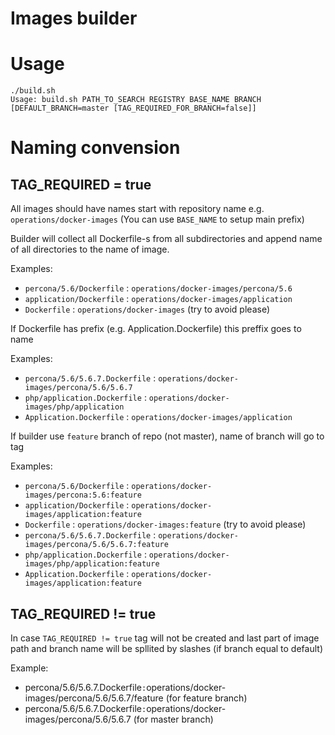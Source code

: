 Images builder
============
# Usage

	./build.sh
	Usage: build.sh PATH_TO_SEARCH REGISTRY BASE_NAME BRANCH [DEFAULT_BRANCH=master [TAG_REQUIRED_FOR_BRANCH=false]]

# Naming convension 

## TAG_REQUIRED = true

All images should have names start with repository name e.g. `operations/docker-images` (You can use `BASE_NAME` to setup main prefix)


Builder will collect all Dockerfile-s from all subdirectories and append name of all directories to the name of image.

Examples:
* `percona/5.6/Dockerfile` : `operations/docker-images/percona/5.6`
* `application/Dockerfile` : `operations/docker-images/application`
* `Dockerfile` : `operations/docker-images` (try to avoid please)

 If Dockerfile has prefix (e.g. Application.Dockerfile) this preffix goes to name

Examples:
* `percona/5.6/5.6.7.Dockerfile` : `operations/docker-images/percona/5.6/5.6.7`
* `php/application.Dockerfile` : `operations/docker-images/php/application`
* `Application.Dockerfile` : `operations/docker-images/application`

If builder use `feature` branch of repo (not master), name of branch will go to tag

Examples:
* `percona/5.6/Dockerfile` : `operations/docker-images/percona:5.6:feature`
* `application/Dockerfile` : `operations/docker-images/application:feature`
* `Dockerfile` : `operations/docker-images:feature` (try to avoid please)
* `percona/5.6/5.6.7.Dockerfile` : `operations/docker-images/percona/5.6/5.6.7:feature`
* `php/application.Dockerfile` : `operations/docker-images/php/application:feature`
* `Application.Dockerfile` : `operations/docker-images/application:feature`

## TAG_REQUIRED != true

In case `TAG_REQUIRED != true` tag will not be created and last part of image path and branch name will be spllited by slashes (if branch equal to default)

Example:
* percona/5.6/5.6.7.Dockerfile` : `operations/docker-images/percona/5.6/5.6.7/feature (for feature branch)
* percona/5.6/5.6.7.Dockerfile` : `operations/docker-images/percona/5.6/5.6.7 (for master branch)

